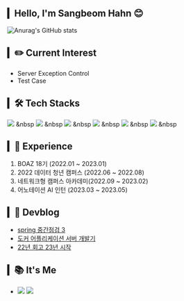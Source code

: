 ## ▎Hello, I'm Sangbeom Hahn 😊

<!--

- Database : <span><img src="https://img.shields.io/badge/MySQL-4479A1?style=flat&logo=MySQL&logoColor=white"/></span>
<span><img src="https://img.shields.io/badge/MongoDB-47A248?style=flat&logo=MongoDB&logoColor=white"/></span><br/>


- Communication : <span><img src="https://img.shields.io/badge/Jira-0052cc?style=flat&logo=jira&logoColor=white"/></span>
<span><img src="https://img.shields.io/badge/Jenkins-D24939?style=flat&logo=Jenkins&logoColor=white"/></span><br/>
- Version Control : 
<span><img src="https://img.shields.io/badge/GitHub-181717?style=flat&logo=github&logoColor=white"/></span>
 <span><img src="https://img.shields.io/badge/GitLab-FCA121?style=flat&logo=GitLab&logoColor=white"/></span>

- Engineering : <span><img src="https://img.shields.io/badge/Docker-2496ED?style=flat&logo=Dockert&logoColor=white"/></span>
-->


![Anurag's GitHub stats](https://github-readme-stats-sand-six-91.vercel.app/api?username=SangBeom-Hahn&show_icons=true&count_private=true&line_height=24&theme=material-palenight&hide=stars)

## ▎✏️ Current Interest
- Server Exception Control
- Test Case

## ▎🛠 Tech Stacks
<img src="https://img.shields.io/badge/SpringBoot-6DB33F?style=flat-square&logo=SpringBoot&logoColor=white"/></a> &nbsp
<img src="https://img.shields.io/badge/Java-007396?style=flat-square&logo=Java&logoColor=white"/></a> &nbsp
<img src="https://img.shields.io/badge/Flask-000000?style=flat-square&logo=Flask&logoColor=white"/></a> &nbsp
<img src="https://img.shields.io/badge/Python-3776AB?style=flat-square&logo=Python&logoColor=white"/></a> &nbsp 
<img src="https://img.shields.io/badge/MySQL-4479A1?style=flat-square&logo=MySQL&logoColor=white"/></a> &nbsp 
<img src="https://img.shields.io/badge/Docker-2496ED?style=flat-square&logo=Docker&logoColor=white"/></a> &nbsp


## ▎🎁 Experience
1. BOAZ 18기 (2022.01 ~ 2023.01)
2. 2022 데이터 청년 캠퍼스 (2022.06 ~ 2022.08)
3. 네트워크형 캠퍼스 아카데미(2022.09 ~ 2023.02)
4. 어노테이션 AI 인턴 (2023.03 ~ 2023.05)

## ▎📗 Devblog
 - [spring 중간점검 3](https://hsb422.tistory.com/entry/spring-PART%EC%A4%91%EA%B0%84%EC%A0%90%EA%B2%80-3)
 - [도커 어플리케이션 서버 개발기](https://hsb422.tistory.com/entry/%E3%85%81%EB%8F%84%EC%BB%A4-PART%EC%9D%B8%EA%B3%B5%EC%A7%80%EB%8A%A5-%EB%8F%84%EC%BB%A4-%ED%99%9C%EC%9A%A9SW-bootcamp)
 - [22년 회고 23년 시작](https://hsb422.tistory.com/entry/%EB%84%A4%EC%9D%B4%EB%B2%84-%EB%B6%80%EC%8A%A4%ED%8A%B8%EC%BA%A0%ED%94%84-%EC%A7%80%EC%9B%90-%ED%9A%8C%EA%B3%A0)

## ▎📚 It's Me
- <a href="https://hsb422.tistory.com/"><img src="https://img.shields.io/badge/Tistory-000000?style=flat-square&logo=Tistory&logoColor=white"/></a>
<a href="mailto:hsb990917@gmail.com"> <img src="https://img.shields.io/badge/Gmail-d14836?style=flat-square&logo=Gmail&logoColor=white&link=mailto:hsb990917@gmail.com"/></a>




<!--
<a href="https://instagram.com/nayeongold"><img src="https://img.shields.io/badge/Instagram-E4405F?style=flat-square&logo=Instagram&logoColor=white"/></a>

## ▎🧑‍💻 Portfolio Notion
- ### https://fine-quotation-3da.notion.site/e3d1966d2a604fc4b2536885a73f8bae
-->


